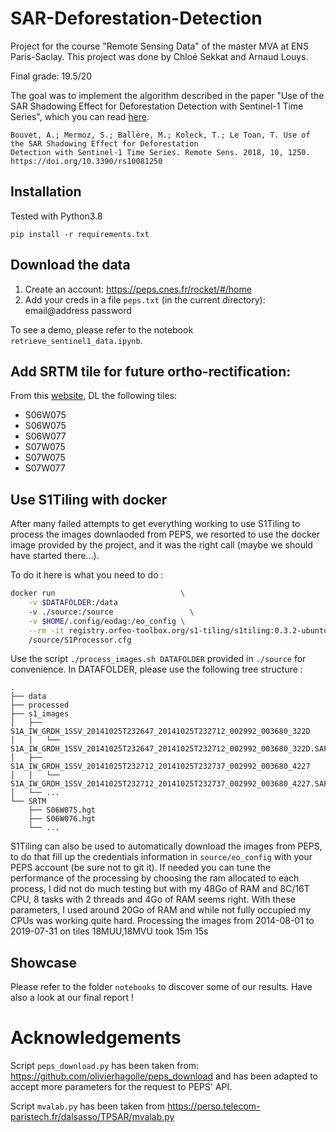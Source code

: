 # SAR-Deforestation-Detection

Project for the course "Remote Sensing Data" of the master MVA at ENS Paris-Saclay. This project was done by Chloé 
Sekkat and Arnaud Louys.

Final grade: 19.5/20

The goal was to implement the algorithm described in the paper "Use of the SAR Shadowing Effect for Deforestation 
Detection with Sentinel-1 Time Series", which you can read [here](https://www.mdpi.com/2072-4292/10/8/1250).

```
Bouvet, A.; Mermoz, S.; Ballère, M.; Koleck, T.; Le Toan, T. Use of the SAR Shadowing Effect for Deforestation 
Detection with Sentinel-1 Time Series. Remote Sens. 2018, 10, 1250. https://doi.org/10.3390/rs10081250 
```

## Installation

Tested with Python3.8

```
pip install -r requirements.txt
```

## Download the data

1. Create an account: https://peps.cnes.fr/rocket/#/home
2. Add your creds in a file `peps.txt` (in the current directory): email@address password

To see a demo, please refer to the notebook `retrieve_sentinel1_data.ipynb`.

## Add SRTM tile for future ortho-rectification:

From this [website](https://dwtkns.com/srtm30m/), DL the following tiles:

- S06W075
- S06W075
- S06W077
- S07W075
- S07W075
- S07W077

## Use S1Tiling with docker

After many failed attempts to get everything working to use S1Tiling to process the images downlaoded from PEPS, we resorted to use the docker image provided by the project, and it was the right call (maybe we should have started there...).

To do it here is what you need to do :

```bash
docker run                            \
    -v $DATAFOLDER:/data
    -v ./source:/source                 \
    -v $HOME/.config/eodag:/eo_config \
    --rm -it registry.orfeo-toolbox.org/s1-tiling/s1tiling:0.3.2-ubuntu-otb7.4.0 \
    /source/S1Processor.cfg
```

Use the script `./process_images.sh DATAFOLDER` provided in `./source` for convenience. In DATAFOLDER, please use the following tree structure :

```raw
.
├── data
├── processed
├── s1_images
│   ├── S1A_IW_GRDH_1SSV_20141025T232647_20141025T232712_002992_003680_322D
│   │   └── S1A_IW_GRDH_1SSV_20141025T232647_20141025T232712_002992_003680_322D.SAFE
│   ├── S1A_IW_GRDH_1SSV_20141025T232712_20141025T232737_002992_003680_4227
│   │   └── S1A_IW_GRDH_1SSV_20141025T232712_20141025T232737_002992_003680_4227.SAFE
│   └── ...
└── SRTM
    ├── S06W075.hgt
    ├── S06W076.hgt
    └── ...
```

S1Tiling can also be used to automatically download the images from PEPS, to do that fill up the credentials information in `source/eo_config` with your PEPS account (be sure not to git it). If needed you can tune the performance of the processing by choosing the ram allocated to each process, I did not do much testing but with my 48Go of RAM and 8C/16T CPU, 8 tasks with 2 threads and 4Go of RAM seems right. With these parameters, I used around 20Go of RAM and while not fully occupied my CPUs was working quite hard. Processing the images from 2014-08-01 to 2019-07-31 on tiles 18MUU,18MVU took 15m 15s

## Showcase

Please refer to the folder ``notebooks`` to discover some of our results. Have also a look at our final report !

# Acknowledgements

Script `peps_download.py` has been taken from: https://github.com/olivierhagolle/peps_download and has been adapted to
accept more parameters for the request to PEPS' API.

Script `mvalab.py` has been taken from https://perso.telecom-paristech.fr/dalsasso/TPSAR/mvalab.py
